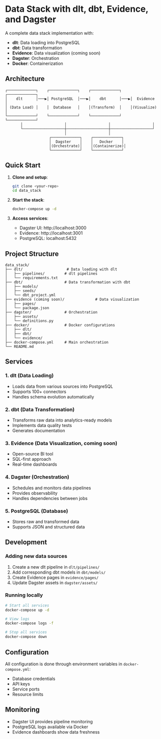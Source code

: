 # Data Stack with dlt, dbt, Evidence, and Dagster

A complete data stack implementation with:
- **dlt**: Data loading into PostgreSQL
- **dbt**: Data transformation
- **Evidence**: Data visualization (coming soon)
- **Dagster**: Orchestration
- **Docker**: Containerization

## Architecture

```
┌─────────────┐    ┌─────────────┐    ┌─────────────┐    ┌─────────────┐
│    dlt      │───▶│ PostgreSQL  │───▶│    dbt      │───▶│  Evidence   │
│ (Data Load) │    │  Database   │    │(Transform)  │    │(Visualize)  │
└─────────────┘    └─────────────┘    └─────────────┘    └─────────────┘
       │                   │                   │                   │
       └───────────────────┼───────────────────┼───────────────────┘
                           │                   │
                    ┌─────────────┐    ┌─────────────┐
                    │  Dagster    │    │   Docker    │
                    │(Orchestrate)│    │(Containerize)│
                    └─────────────┘    └─────────────┘
```

## Quick Start

1. **Clone and setup**:
   ```bash
   git clone <your-repo>
   cd data_stack
   ```

2. **Start the stack**:
   ```bash
   docker-compose up -d
   ```

3. **Access services**:
   - Dagster UI: http://localhost:3000
   - Evidence: http://localhost:3001
   - PostgreSQL: localhost:5432

## Project Structure

```
data_stack/
├── dlt/                    # Data loading with dlt
│   ├── pipelines/         # dlt pipelines
│   └── requirements.txt
├── dbt/                   # Data transformation with dbt
│   ├── models/
│   ├── seeds/
│   └── dbt_project.yml
├── evidence (coming soon)/              # Data visualization
│   ├── pages/
│   └── package.json
├── dagster/               # Orchestration
│   ├── assets/
│   └── definitions.py
├── docker/                # Docker configurations
│   ├── dlt/
│   ├── dbt/
│   └── evidence/
├── docker-compose.yml     # Main orchestration
└── README.md
```

## Services

### 1. dlt (Data Loading)
- Loads data from various sources into PostgreSQL
- Supports 100+ connectors
- Handles schema evolution automatically

### 2. dbt (Data Transformation)
- Transforms raw data into analytics-ready models
- Implements data quality tests
- Generates documentation

### 3. Evidence (Data Visualization, coming soon)
- Open-source BI tool
- SQL-first approach
- Real-time dashboards

### 4. Dagster (Orchestration)
- Schedules and monitors data pipelines
- Provides observability
- Handles dependencies between jobs

### 5. PostgreSQL (Database)
- Stores raw and transformed data
- Supports JSON and structured data

## Development

### Adding new data sources
1. Create a new dlt pipeline in `dlt/pipelines/`
2. Add corresponding dbt models in `dbt/models/`
3. Create Evidence pages in `evidence/pages/`
4. Update Dagster assets in `dagster/assets/`

### Running locally
```bash
# Start all services
docker-compose up -d

# View logs
docker-compose logs -f

# Stop all services
docker-compose down
```

## Configuration

All configuration is done through environment variables in `docker-compose.yml`:
- Database credentials
- API keys
- Service ports
- Resource limits

## Monitoring

- Dagster UI provides pipeline monitoring
- PostgreSQL logs available via Docker
- Evidence dashboards show data freshness
